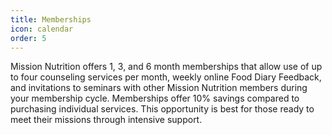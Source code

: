```yaml
---
title: Memberships
icon: calendar
order: 5
---
```


Mission Nutrition offers 1, 3, and 6 month memberships that allow use of up to four counseling services per month, weekly online Food Diary Feedback, and invitations to seminars with other Mission Nutrition members during your membership cycle. Memberships offer 10% savings compared to purchasing individual services. This opportunity is best for those ready to meet their missions through intensive support.
